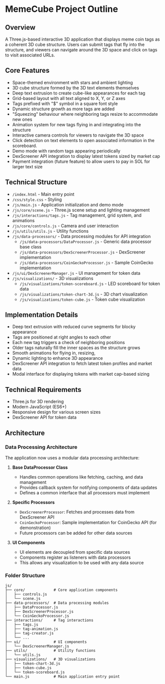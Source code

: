 # MemeCube Project Outline

## Overview
A Three.js-based interactive 3D application that displays meme coin tags as a coherent 3D cube structure. Users can submit tags that fly into the structure, and viewers can navigate around the 3D space and click on tags to visit associated URLs.

## Core Features
- Space-themed environment with stars and ambient lighting
- 3D cube structure formed by the 3D text elements themselves
- Deep text extrusion to create cube-like appearances for each tag
- Grid-based layout with all text aligned to X, Y, or Z axes
- Tags prefixed with "$" symbol in a square font style
- Dynamic structure growth as more tags are added
- "Squeezing" behaviour where neighboring tags resize to accommodate new ones
- Animation system for new tags flying in and integrating into the structure
- Interactive camera controls for viewers to navigate the 3D space
- Click detection on text elements to open associated information in the scoreboard.
- Demo mode with random tags appearing periodically
- DexScreener API integration to display latest tokens sized by market cap
- Payment integration (future feature) to allow users to pay in SOL for larger text size

## Technical Structure
- `/index.html` - Main entry point
- `/css/style.css` - Styling
- `/js/main.js` - Application initialization and demo mode
- `/js/core/scene.js` - Three.js scene setup and lighting management
- `/js/interactions/tags.js` - Tag management, grid system, and animations
- `/js/core/controls.js` - Camera and user interaction
- `/js/utils/utils.js` - Utility functions
- `/js/data-processors/` - Data processing modules for API integration
  - `/js/data-processors/DataProcessor.js` - Generic data processor base class
  - `/js/data-processors/DexScreenerProcessor.js` - DexScreener implementation
  - `/js/data-processors/CoinGeckoProcessor.js` - Sample CoinGecko implementation
- `/js/ui/DexScreenerManager.js` - UI management for token data
- `/js/visualizations/` - 3D visualizations
  - `/js/visualizations/token-scoreboard.js` - LED scoreboard for token data
  - `/js/visualizations/token-chart-3d.js` - 3D chart visualization
  - `/js/visualizations/token-cube.js` - Token cube visualization


## Implementation Details
- Deep text extrusion with reduced curve segments for blocky appearance
- Tags are positioned at right angles to each other
- Each new tag triggers a check of neighboring positions
- Older tags naturally fill the inner spaces as the structure grows
- Smooth animations for flying in, resizing,
- Dynamic lighting to enhance 3D appearance
- DexScreener API integration to fetch latest token profiles and market data
- Modal interface for displaying tokens with market cap-based sizing

## Technical Requirements
- Three.js for 3D rendering
- Modern JavaScript (ES6+)
- Responsive design for various screen sizes 
- DexScreener API for token data 

## Architecture

### Data Processing Architecture

The application now uses a modular data processing architecture:

1. **Base DataProcessor Class**
   - Handles common operations like fetching, caching, and data management
   - Provides callback system for notifying components of data updates
   - Defines a common interface that all processors must implement

2. **Specific Processors**
   - `DexScreenerProcessor`: Fetches and processes data from DexScreener API
   - `CoinGeckoProcessor`: Sample implementation for CoinGecko API (for demonstration)
   - Future processors can be added for other data sources

3. **UI Components**
   - UI elements are decoupled from specific data sources
   - Components register as listeners with data processors
   - This allows any visualization to be used with any data source

### Folder Structure

```
js/
├── core/             # Core application components
│   ├── controls.js
│   └── scene.js
├── data-processors/  # Data processing modules
│   ├── DataProcessor.js
│   ├── DexScreenerProcessor.js
│   └── CoinGeckoProcessor.js
├── interactions/     # Tag interactions
│   ├── tags.js
│   ├── tag-animation.js
│   ├── tag-creator.js
│   └── ...
├── ui/               # UI components
│   └── DexScreenerManager.js
├── utils/            # Utility functions
│   └── utils.js
├── visualizations/   # 3D visualizations
│   ├── token-chart-3d.js
│   ├── token-cube.js
│   └── token-scoreboard.js
└── main.js           # Main application entry point
``` 
